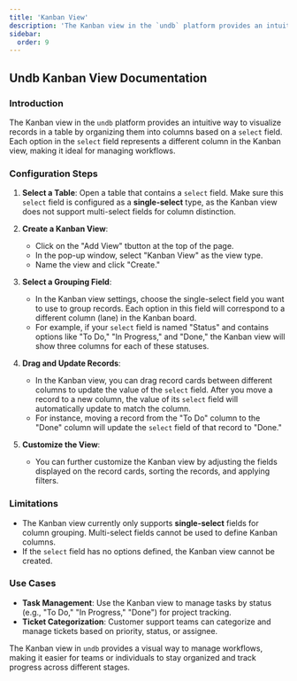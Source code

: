 ```yaml
---
title: 'Kanban View'
description: 'The Kanban view in the `undb` platform provides an intuitive way to visualize records in a table by organizing them into columns based on a `select` field. Each option in the `select` field represents a different column in the Kanban view, making it ideal for managing workflows.'
sidebar:
  order: 9
---
```


## Undb Kanban View Documentation

### Introduction

The Kanban view in the `undb` platform provides an intuitive way to visualize records in a table by organizing them into columns based on a `select` field. Each option in the `select` field represents a different column in the Kanban view, making it ideal for managing workflows.

### Configuration Steps

1. **Select a Table**: Open a table that contains a `select` field. Make sure this `select` field is configured as a **single-select** type, as the Kanban view does not support multi-select fields for column distinction.

2. **Create a Kanban View**:

   - Click on the "Add View" tbutton at the top of the page.
   - In the pop-up window, select "Kanban View" as the view type.
   - Name the view and click "Create."

3. **Select a Grouping Field**:

   - In the Kanban view settings, choose the single-select field you want to use to group records. Each option in this field will correspond to a different column (lane) in the Kanban board.
   - For example, if your `select` field is named "Status" and contains options like "To Do," "In Progress," and "Done," the Kanban view will show three columns for each of these statuses.

4. **Drag and Update Records**:

   - In the Kanban view, you can drag record cards between different columns to update the value of the `select` field. After you move a record to a new column, the value of its `select` field will automatically update to match the column.
   - For instance, moving a record from the "To Do" column to the "Done" column will update the `select` field of that record to "Done."

5. **Customize the View**:
   - You can further customize the Kanban view by adjusting the fields displayed on the record cards, sorting the records, and applying filters.

### Limitations

- The Kanban view currently only supports **single-select** fields for column grouping. Multi-select fields cannot be used to define Kanban columns.
- If the `select` field has no options defined, the Kanban view cannot be created.

### Use Cases

- **Task Management**: Use the Kanban view to manage tasks by status (e.g., "To Do," "In Progress," "Done") for project tracking.
- **Ticket Categorization**: Customer support teams can categorize and manage tickets based on priority, status, or assignee.

The Kanban view in `undb` provides a visual way to manage workflows, making it easier for teams or individuals to stay organized and track progress across different stages.
